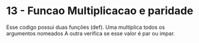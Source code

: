 # 13 - Funcao Multiplicacao e paridade

Esse codigo possui duas funções (def). 
    Uma multiplica todos os argumentos nomeados 
    A outra verifica se esse valor é par ou impar.